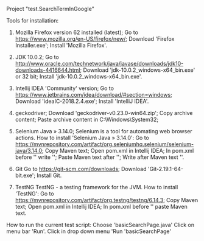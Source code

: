 Project "test.SearchTermInGoogle"

Tools for installation:

1. Mozilla Firefox version 62 installed (latest);
Go to https://www.mozilla.org/en-US/firefox/new/;
Download 'Firefox Installer.exe';
Install 'Mozilla Firefox'.

2. JDK 10.0.2;
Go to http://www.oracle.com/technetwork/java/javase/downloads/jdk10-downloads-4416644.html;
Download 'jdk-10.0.2_windows-x64_bin.exe' or 32 bit;
Install 'jdk-10.0.2_windows-x64_bin.exe'.


3. Intellij IDEA 'Community' version;
Go to https://www.jetbrains.com/idea/download/#section=windows;
Download 'ideaIC-2018.2.4.exe';
Install 'IntelliJ IDEA'.

4. geckodriver;
Download 'geckodriver-v0.23.0-win64.zip';
Copy archive content;
Paste archive content in C:\Windows\System32;

5. Selenium Java » 3.14.0;
Selenium is a tool for automating web browser actions. How to install 'Selenium Java » 3.14.0':
Go to https://mvnrepository.com/artifact/org.seleniumhq.selenium/selenium-java/3.14.0;
Copy Maven text;
Open pom.xml in Intellij IDEA;
In pom.xml before '</project>' write '<dependencies>';
Paste Maven text after '<dependencies>';
Write after Maven text '</dependencies>'.

6. Git
Go to https://git-scm.com/downloads;
Download 'Git-2.19.1-64-bit.exe';
Install Git.

7. TestNG
TestNG - a testing framework for the JVM. How to install 'TestNG':
Go to https://mvnrepository.com/artifact/org.testng/testng/6.14.3;
Copy Maven text;
Open pom.xml in Intellij IDEA;
In pom.xml before '</dependencies>' paste Maven text.



How to run the current test script:
Choose 'basicSearchPage.java'
Click on menu bar 'Run'.
Click in drop down menu 'Run 'basicSearchPage'
